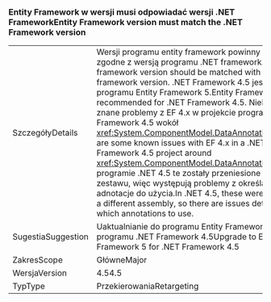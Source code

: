 ### <a name="entity-framework-version-must-match-the-net-framework-version"></a><span data-ttu-id="9e393-101">Entity Framework w wersji musi odpowiadać wersji .NET Framework</span><span class="sxs-lookup"><span data-stu-id="9e393-101">Entity Framework version must match the .NET Framework version</span></span>

|   |   |
|---|---|
|<span data-ttu-id="9e393-102">Szczegóły</span><span class="sxs-lookup"><span data-stu-id="9e393-102">Details</span></span>|<span data-ttu-id="9e393-103">Wersji programu entity framework powinny być zgodne z wersją programu .NET framework.</span><span class="sxs-lookup"><span data-stu-id="9e393-103">The entity framework version should be matched with the .NET framework version.</span></span> <span data-ttu-id="9e393-104">.NET Framework 4.5 jest zalecane programu Entity Framework 5.</span><span class="sxs-lookup"><span data-stu-id="9e393-104">Entity Framework 5 is recommended for .NET Framework 4.5.</span></span> <span data-ttu-id="9e393-105">Niektóre znane problemy z EF 4.x w projekcie programu .NET Framework 4.5 wokół <xref:System.ComponentModel.DataAnnotations>.</span><span class="sxs-lookup"><span data-stu-id="9e393-105">There are some known issues with EF 4.x in a .NET Framework 4.5 project around <xref:System.ComponentModel.DataAnnotations>.</span></span> <span data-ttu-id="9e393-106">W programie .NET 4.5 te zostały przeniesione do innego zestawu, więc występują problemy z określania które adnotacje do użycia.</span><span class="sxs-lookup"><span data-stu-id="9e393-106">In .NET 4.5, these were moved to a different assembly, so there are issues determining which annotations to use.</span></span>|
|<span data-ttu-id="9e393-107">Sugestia</span><span class="sxs-lookup"><span data-stu-id="9e393-107">Suggestion</span></span>|<span data-ttu-id="9e393-108">Uaktualnianie do programu Entity Framework 5 dla programu .NET Framework 4.5</span><span class="sxs-lookup"><span data-stu-id="9e393-108">Upgrade to Entity Framework 5 for .NET Framework 4.5</span></span>|
|<span data-ttu-id="9e393-109">Zakres</span><span class="sxs-lookup"><span data-stu-id="9e393-109">Scope</span></span>|<span data-ttu-id="9e393-110">Główne</span><span class="sxs-lookup"><span data-stu-id="9e393-110">Major</span></span>|
|<span data-ttu-id="9e393-111">Wersja</span><span class="sxs-lookup"><span data-stu-id="9e393-111">Version</span></span>|<span data-ttu-id="9e393-112">4.5</span><span class="sxs-lookup"><span data-stu-id="9e393-112">4.5</span></span>|
|<span data-ttu-id="9e393-113">Typ</span><span class="sxs-lookup"><span data-stu-id="9e393-113">Type</span></span>|<span data-ttu-id="9e393-114">Przekierowania</span><span class="sxs-lookup"><span data-stu-id="9e393-114">Retargeting</span></span>|

